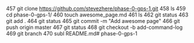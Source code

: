   457  git clone https://github.com/stevezhere/phase-0-gps-1.git
  458  ls
  459  cd phase-0-gps-1/
  460  touch awesome_page.md
  461  ls
  462  git status
  463  git add .
  464  git status
  465  git commit -m "Add awesome page"
  466  git push origin master
  467  git status
  468  git checkout -b add-command-log
  469  git branch
  470  subl README.md# phase-0-gps-1